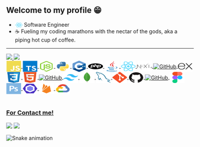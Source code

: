 ## Welcome to my profile 😁


- <img align="center" alt="React" height="15" width="20" src="https://raw.githubusercontent.com/devicons/devicon/master/icons/react/react-original.svg"> Software Engineer
- ☕ Fueling my coding marathons with the nectar of the gods, aka a piping hot cup of coffee.
---

<div style="display: flex;">
   <a href="https://github.com/HyagoSF">
   <img height="180em" src="https://github-readme-stats-sigma-five.vercel.app/api?username=HyagoSF&show_icons=true&theme=tokyonight&include_all_commits=true&count_private=true"/>
   <img height="180em" src="https://github-readme-stats-sigma-five.vercel.app/api/top-langs/?username=HyagoSF&layout=compact&langs_count=6&theme=tokyonight"/>
</div>
	   
<div style="display: inline_block"><be>
	
<img align="center" alt="Js" height="30" width="40" src="https://raw.githubusercontent.com/devicons/devicon/master/icons/javascript/javascript-plain.svg">
<img align="center" alt="TypeScript" height="30" width="40" src="https://raw.githubusercontent.com/devicons/devicon/master/icons/typescript/typescript-original.svg">
<img align="center" alt="Node" height="30" width="40" src="https://raw.githubusercontent.com/devicons/devicon/master/icons/nodejs/nodejs-original.svg">
<img align="center" alt="Python" height="30" width="40" src="https://raw.githubusercontent.com/devicons/devicon/master/icons/python/python-original.svg">
<img align="center" alt="GitHub" height="30" width="40" src="https://github.com/devicons/devicon/blob/v2.15.1/icons/cplusplus/cplusplus-original.svg" />
<img align="center" alt="GitHub" height="30" width="40" src="https://github.com/devicons/devicon/blob/v2.15.1/icons/php/php-plain.svg" />
<img align="center" alt="GitHub" height="30" width="40" src="https://github.com/devicons/devicon/blob/v2.15.1/icons/java/java-original.svg" />

<img align="center" alt="React" height="30" width="40" src="https://raw.githubusercontent.com/devicons/devicon/master/icons/react/react-original.svg">
<img align="center" alt="GitHub" height="30" width="40" src="https://github.com/devicons/devicon/blob/v2.15.1/icons/nextjs/nextjs-original-wordmark.svg" />
<img align="center" alt="GitHub" height="30" width="40" src="https://cdn.jsdelivr.net/gh/devicons/devicon/icons/redux/redux-original.svg" />
<img align="center" alt="GitHub" height="30" width="40" src="https://github.com/devicons/devicon/blob/v2.15.1/icons/express/express-original.svg" />

<img align="center" alt="CSS" height="30" width="40" src="https://raw.githubusercontent.com/devicons/devicon/master/icons/css3/css3-original.svg">
<img align="center" alt="HTML" height="30" width="40" src="https://raw.githubusercontent.com/devicons/devicon/master/icons/html5/html5-original.svg">
<img align="center" alt="GitHub" height="30" width="40" src="https://cdn.jsdelivr.net/gh/devicons/devicon/icons/bootstrap/bootstrap-original.svg" />
<img align="center" alt="GitHub" height="30" width="40" src="https://github.com/devicons/devicon/blob/v2.15.1/icons/tailwindcss/tailwindcss-plain.svg" />

<img align="center" alt="MongoDB" height="30" width="40" src="https://raw.githubusercontent.com/devicons/devicon/master/icons/mongodb/mongodb-original.svg">
<img align="center" alt="MySQL" height="30" width="40" src="https://raw.githubusercontent.com/devicons/devicon/master/icons/mysql/mysql-original.svg">


<img align="center" alt="Git" height="30" width="40" src="https://raw.githubusercontent.com/devicons/devicon/master/icons/git/git-original.svg">
<img align="center" alt="GitHub" height="30" width="40" src="https://github.com/devicons/devicon/blob/v2.15.1/icons/github/github-original.svg" />
<img align="center" alt="GitHub" height="30" width="40" src="https://cdn.jsdelivr.net/gh/devicons/devicon/icons/npm/npm-original-wordmark.svg" />
<img align="center" alt="GitHub" height="30" width="40" src="https://github.com/devicons/devicon/blob/v2.15.1/icons/figma/figma-original.svg" />
<img align="center" alt="GitHub" height="30" width="40" src="https://github.com/devicons/devicon/blob/v2.15.1/icons/photoshop/photoshop-plain.svg" />
<img align="center" alt="GitHub" height="30" width="40" src="https://github.com/devicons/devicon/blob/v2.15.1/icons/eslint/eslint-original.svg" />
<img align="center" alt="GitHub" height="30" width="40" src="https://github.com/devicons/devicon/blob/v2.15.1/icons/firebase/firebase-plain.svg" />


<img align="center" alt="GitHub" height="30" width="40" src="https://github.com/devicons/devicon/blob/v2.15.1/icons/googlecloud/googlecloud-original.svg" />








	


	
</div>
 
 <br>
 

### For Contact me! 
<div> 
  <a href = "mailto:hyagosilvaferreira@gmail.com"><img src="https://img.shields.io/badge/-Gmail-%23333?style=for-the-badge&logo=gmail&logoColor=white" target="_blank"></a>
  <a href="https://www.linkedin.com/in/hyago-ferreira-6a0195190" target="_blank"><img src="https://img.shields.io/badge/-LinkedIn-%230077B5?style=for-the-badge&logo=linkedin&logoColor=white" target="_blank"></a> 
 
  ![Snake animation](https://github.com/devemdobro/devemdobro/blob/output/github-contribution-grid-snake.svg)

</div>

